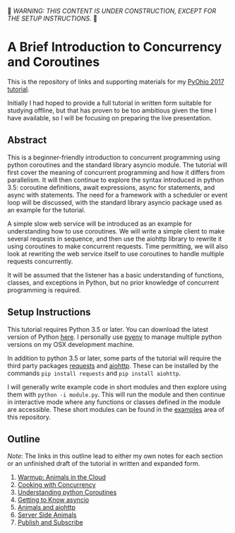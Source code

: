 &#x1f6a7; *WARNING: THIS CONTENT IS UNDER CONSTRUCTION, EXCEPT FOR THE SETUP
INSTRUCTIONS.* &#x1f6a7;

# A Brief Introduction to Concurrency and Coroutines

This is the repository of links and supporting materials for my
[PyOhio 2017 tutorial](https://pyohio.org/schedule/presentation/289/).

Initially I had hoped to provide a full tutorial in written form suitable
for studying offline, but
that has proven to be too ambitious given the time I have available, so
I will be focusing on preparing the live presentation.

## Abstract

This is a beginner-friendly introduction to concurrent programming using python
coroutines and the standard library asyncio module.
The tutorial will first cover the meaning of concurrent programming
and how it differs from parallelism.
It will then continue to explore the syntax introduced in python 3.5:
coroutine definitions, await expressions, async for statements, and
async with statements.
The need for a framework with a scheduler or event loop will be discussed,
with the standard library asyncio package used as an example for the tutorial.

A simple slow web service will be introduced as an example for understanding
how to use coroutines. We will write a simple client to make several
requests in sequence, and then use the aiohttp library to rewrite it using
coroutines to make concurrent requests.
Time permitting, we will also look at rewriting the web service itself
to use coroutines to handle multiple requests concurrently.

It will be assumed that the listener has a basic understanding of
functions, classes, and exceptions in Python, but no prior knowledge
of concurrent programming is required.

## Setup Instructions

This tutorial requires Python 3.5 or later. You can download the latest
version of Python [here](https://www.python.org/downloads/).
I personally use [pyenv](https://github.com/pyenv/pyenv) to manage multiple
python versions on my OSX development machine.

In addition to python 3.5 or later, some parts of the tutorial will require
the third party packages [requests](http://docs.python-requests.org/en/master/)
and [aiohttp](http://aiohttp.readthedocs.io/en/stable/). These can be installed
by the commands `pip install requests` and `pip install aiohttp`.

I will generally write example code in short modules and then explore using
them with `python -i module.py`. This will run the module and then continue
in interactive mode where any functions or classes defined in the module
are accessible. These short modules can be found in the [examples](examples)
area of this repository.

## Outline

*Note*: The links in this outline lead to either my own notes for each
section or an unfinished draft of the tutorial in written and expanded form.

1. [Warmup: Animals in the Cloud](warmup.md)
1. [Cooking with Concurrency](cooking.md)
1. [Understanding python Coroutines](coroutines.md)
1. [Getting to Know asyncio](asyncio.md)
1. [Animals and aiohttp](animals.md)
1. [Server Side Animals](webserver.md)
1. [Publish and Subscribe](pubsub.md)
